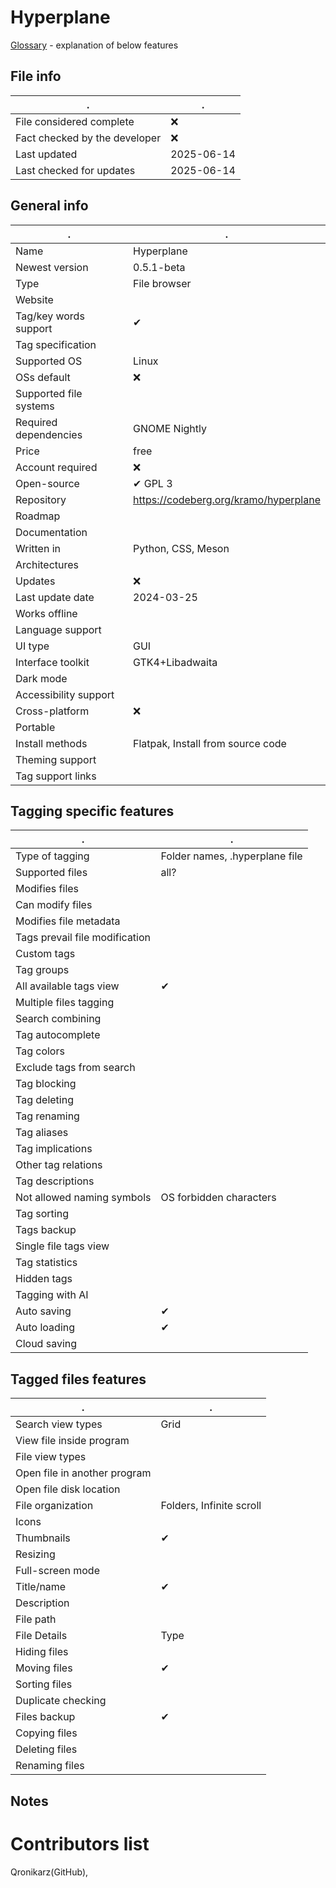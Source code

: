 # Hyperplane
[Glossary](glossary.md) - explanation of below features

## File info
. | . |
---|---
File considered complete | ❌
Fact checked by the developer | ❌
Last updated | 2025-06-14
Last checked for updates | 2025-06-14

## General info
. | . |
---|---
Name | Hyperplane
Newest version | 0.5.1-beta
Type | File browser
Website | 
Tag/key words support | ✔
Tag specification | 
Supported OS | Linux
OSs default | ❌
Supported file systems | 
Required dependencies | GNOME Nightly
Price | free
Account required | ❌
Open-source | ✔ GPL 3 
Repository | https://codeberg.org/kramo/hyperplane
Roadmap | 
Documentation | 
Written in | Python, CSS, Meson
Architectures | 
Updates | ❌
Last update date | 2024-03-25
Works offline | 
Language support | 
UI type | GUI
Interface toolkit | GTK4+Libadwaita
Dark mode | 
Accessibility support | 
Cross-platform | ❌
Portable | 
Install methods | Flatpak, Install from source code
Theming support | 
Tag support links | 

## Tagging specific features
. | . |
---|---
Type of tagging | Folder names, .hyperplane file
Supported files | all?
Modifies files | 
Can modify files | 
Modifies file metadata | 
Tags prevail file modification | 
Custom tags | 
Tag groups | 
All available tags view | ✔
Multiple files tagging | 
Search combining | 
Tag autocomplete | 
Tag colors | 
Exclude tags from search | 
Tag blocking | 
Tag deleting | 
Tag renaming | 
Tag aliases | 
Tag implications | 
Other tag relations | 
Tag descriptions | 
Not allowed naming symbols | OS forbidden characters
Tag sorting | 
Tags backup | 
Single file tags view | 
Tag statistics | 
Hidden tags | 
Tagging with AI | 
Auto saving | ✔
Auto loading | ✔
Cloud saving | 

## Tagged files features
. | . |
---|---
Search view types | Grid
View file inside program | 
File view types | 
Open file in another program | 
Open file disk location | 
File organization | Folders, Infinite scroll
Icons | 
Thumbnails | ✔
Resizing | 
Full-screen mode | 
Title/name | ✔
Description | 
File path | 
File Details | Type
Hiding files | 
Moving files | ✔
Sorting files | 
Duplicate checking | 
Files backup | ✔
Copying files | 
Deleting files | 
Renaming files | 

## Notes


# Contributors list
Qronikarz(GitHub), 
